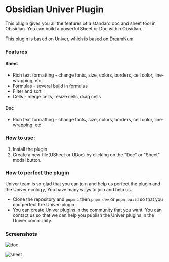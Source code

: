 # Obsidian Univer Plugin
This plugin gives you all the features of a standard doc and sheet tool in Obisidian. You can build a powerful Sheet or Doc within Obsidian.

This plugin is based on [Univer](https://github.com/dream-num/univer), which is based on [DreamNum](https://github.com/dream-num)


### Features

#### Sheet
- Rich text formatting - change fonts, size, colors, borders, cell color, line-wrapping, etc
- Formulas - several build in formulas
- Filter and sort
- Cells - merge cells, resize cells, drag cells

#### Doc
- Rich text formatting - change fonts, size, colors, borders, cell color, line-wrapping, etc

### How to use:
1. Install the plugin
2. Create a new file(USheet or UDoc) by clicking on the "Doc" or "Sheet" modal button.


### How to perfect the plugin

Univer team is so glad that you can join and help us perfect the plugin and the Univer ecology, You have many ways to join and help us.
- Clone the repository and `pnpm i` then `pnpm dev` or `pnpm build` so that you can perfect the Univer-plugin.
- You can create Univer plugins in the community that you want. You can contact us so that we can help you publish the Univer plugins in the Univer community.

### Screenshots
![doc](assets/doc.jpg)

![sheet](assets/sheet.jpg)